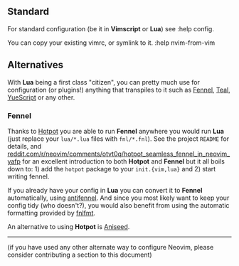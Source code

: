 ## Standard

For standard configuration (be it in **Vimscript** or **Lua**) see :help config.

You can copy your existing vimrc, or symlink to it. :help nvim-from-vim

## Alternatives

With **Lua** being a first class "citizen", you can pretty much use for configuration (or plugins!) anything that transpiles to it such as [Fennel](https://fennel-lang.org/), [Teal](https://github.com/teal-language/tl), [YueScript](https://github.com/pigpigyyy/Yuescript) or any other.

### Fennel

Thanks to [Hotpot](https://github.com/rktjmp/hotpot.nvim) you are able to run **Fennel** anywhere you would run **Lua** (just replace your `lua/*.lua` files with `fnl/*.fnl`). See the project `README` for details, and [reddit.com/r/neovim/comments/otvt0q/hotpot_seamless_fennel_in_neovim_yafp](https://www.reddit.com/r/neovim/comments/otvt0q/hotpot_seamless_fennel_in_neovim_yafp/) for an excellent introduction to both **Hotpot** and **Fennel** but it all boils down to: 1) add the `hotpot` package to your `init.{vim,lua}` and 2) start writing fennel.

If you already have your config in **Lua** you can convert it to **Fennel** automatically, using [antifennel](https://git.sr.ht/~technomancy/antifennel). And since you most likely want to keep your config tidy (who doesn't?), you would also benefit from using the automatic formatting provided by [fnlfmt](https://git.sr.ht/~technomancy/fnlfmt).

An alternative to using **Hotpot** is [Aniseed](https://github.com/Olical/aniseed).

---

(if you have used any other alternate way to configure Neovim, please consider contributing a section to this document)